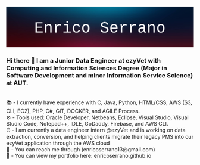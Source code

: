![Banner](https://raw.githubusercontent.com/enricoserrano/enricoserrano/master/profilebanner.png)

### Hi there 👋 I am a Junior Data Engineer at ezyVet with Computing and Information Sciences Degree (Major in Software Development and minor Information Service Science) at AUT.
<br>
📚 - I currently have experience with C, Java, Python, HTML/CSS, AWS (S3, CLI, EC2), PHP, C#, GIT, DOCKER, and AGILE Process. 
<br>
⚙️ - Tools used: Oracle Developer, Netbeans, Eclipse, Visual Studio, Visual Studio Code, Notepad++, IDLE, GoDaddy, Firebase, and AWS CLI.
<br>
⏰ - I am currently a data engineer intern @ezyVet and is working on data extraction, conversion, and helping clients migrate their legacy PMS into our ezyVet application through the AWS cloud
<br>
📧 - You can reach me through (enricoserrano13@gmail.com)
<br>
💬 - You can view my portfolio here: enricoserrano.github.io
<!--
**enricoserrano/enricoserrano** is a ✨ _special_ ✨ repository because its `README.md` (this file) appears on your GitHub profile.

Here are some ideas to get you started:

- 🔭 I’m currently working on ...
- 🌱 I’m currently learning ...
- 👯 I’m looking to collaborate on ...
- 🤔 I’m looking for help with ...
- 💬 Ask me about ...
- 📫 How to reach me: ...
- 😄 Pronouns: ...
- ⚡ Fun fact: ...
-->
